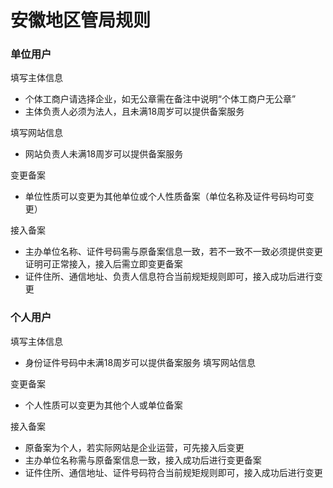 # 安徽地区管局规则

### 单位用户

填写主体信息

* 个体工商户请选择企业，如无公章需在备注中说明“个体工商户无公章”
* 主体负责人必须为法人，且未满18周岁可以提供备案服务

填写网站信息

* 网站负责人未满18周岁可以提供备案服务

变更备案

* 单位性质可以变更为其他单位或个人性质备案（单位名称及证件号码均可变更）

接入备案

* 主办单位名称、证件号码需与原备案信息一致，若不一致不一致必须提供变更证明可正常接入，接入后需立即变更备案
* 证件住所、通信地址、负责人信息符合当前规矩规则即可，接入成功后进行变更

### 个人用户

填写主体信息

* 身份证件号码中未满18周岁可以提供备案服务
填写网站信息

变更备案

* 个人性质可以变更为其他个人或单位备案
 
接入备案

* 原备案为个人，若实际网站是企业运营，可先接入后变更
* 主办单位名称需与原备案信息一致，接入成功后进行变更备案
* 证件住所、通信地址、证件号码符合当前规矩规则即可，接入成功后进行变更